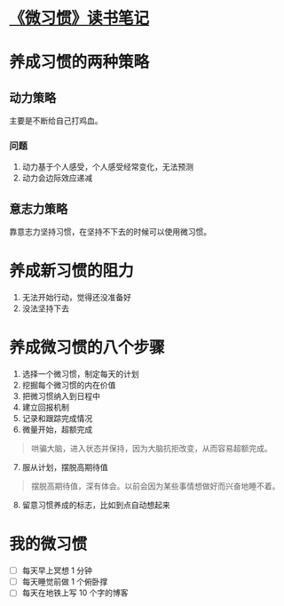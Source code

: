 # [《微习惯》读书笔记](https://github.com/zzy131250/gitblog/issues/9)

# 养成习惯的两种策略
## 动力策略

主要是不断给自己打鸡血。

### 问题
1. 动力基于个人感受，个人感受经常变化，无法预测
2. 动力会边际效应递减

## 意志力策略
靠意志力坚持习惯，在坚持不下去的时候可以使用微习惯。

# 养成新习惯的阻力
1. 无法开始行动，觉得还没准备好
2. 没法坚持下去

# 养成微习惯的八个步骤
1. 选择一个微习惯，制定每天的计划
2. 挖掘每个微习惯的内在价值
3. 把微习惯纳入到日程中
4. 建立回报机制
5. 记录和跟踪完成情况
6. 微量开始，超额完成
> 哄骗大脑，进入状态并保持，因为大脑抗拒改变，从而容易超额完成。
7. 服从计划，摆脱高期待值
> 摆脱高期待值，深有体会。以前会因为某些事情想做好而兴奋地睡不着。
8. 留意习惯养成的标志，比如到点自动想起来

# 我的微习惯
- [ ] 每天早上冥想 1 分钟
- [ ] 每天睡觉前做 1 个俯卧撑
- [ ] 每天在地铁上写 10 个字的博客